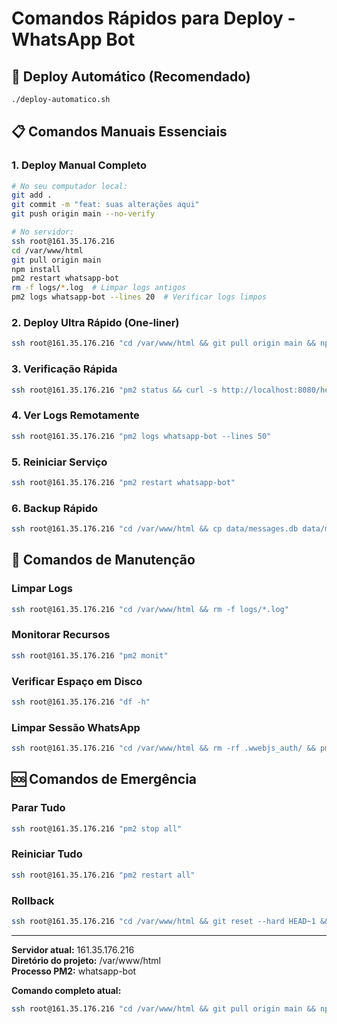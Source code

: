 # Comandos Rápidos para Deploy - WhatsApp Bot

## 🚀 Deploy Automático (Recomendado)
```bash
./deploy-automatico.sh
```

## 📋 Comandos Manuais Essenciais

### 1. Deploy Manual Completo
```bash
# No seu computador local:
git add .
git commit -m "feat: suas alterações aqui"
git push origin main --no-verify

# No servidor:
ssh root@161.35.176.216
cd /var/www/html
git pull origin main
npm install
pm2 restart whatsapp-bot
rm -f logs/*.log  # Limpar logs antigos
pm2 logs whatsapp-bot --lines 20  # Verificar logs limpos
```

### 2. Deploy Ultra Rápido (One-liner)
```bash
ssh root@161.35.176.216 "cd /var/www/html && git pull origin main && npm install && pm2 restart whatsapp-bot && rm -f logs/*.log && pm2 logs whatsapp-bot --lines 20"
```

### 3. Verificação Rápida
```bash
ssh root@161.35.176.216 "pm2 status && curl -s http://localhost:8080/health"
```

### 4. Ver Logs Remotamente
```bash
ssh root@161.35.176.216 "pm2 logs whatsapp-bot --lines 50"
```

### 5. Reiniciar Serviço
```bash
ssh root@161.35.176.216 "pm2 restart whatsapp-bot"
```

### 6. Backup Rápido
```bash
ssh root@161.35.176.216 "cd /var/www/html && cp data/messages.db data/messages.db.backup.$(date +%Y%m%d_%H%M%S)"
```

## 🔧 Comandos de Manutenção

### Limpar Logs
```bash
ssh root@161.35.176.216 "cd /var/www/html && rm -f logs/*.log"
```

### Monitorar Recursos
```bash
ssh root@161.35.176.216 "pm2 monit"
```

### Verificar Espaço em Disco
```bash
ssh root@161.35.176.216 "df -h"
```

### Limpar Sessão WhatsApp
```bash
ssh root@161.35.176.216 "cd /var/www/html && rm -rf .wwebjs_auth/ && pm2 restart whatsapp-bot"
```

## 🆘 Comandos de Emergência

### Parar Tudo
```bash
ssh root@161.35.176.216 "pm2 stop all"
```

### Reiniciar Tudo
```bash
ssh root@161.35.176.216 "pm2 restart all"
```

### Rollback
```bash
ssh root@161.35.176.216 "cd /var/www/html && git reset --hard HEAD~1 && pm2 restart whatsapp-bot"
```

---

**Servidor atual:** 161.35.176.216  
**Diretório do projeto:** /var/www/html  
**Processo PM2:** whatsapp-bot  

**Comando completo atual:**
```bash
ssh root@161.35.176.216 "cd /var/www/html && git pull origin main && npm install && pm2 restart whatsapp-bot && rm -f logs/*.log && pm2 logs whatsapp-bot --lines 20"
```

